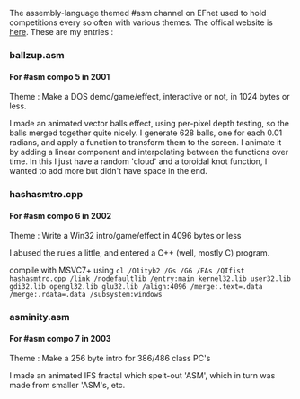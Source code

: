 The assembly-language themed #asm channel on EFnet used to hold competitions every so often with various themes.  The offical website is [here](http://www.haxor.me.uk/asmcompo/).  These are my entries :


### ballzup.asm

#### For #asm compo 5 in 2001

Theme : Make a DOS demo/game/effect, interactive or not, in 1024 bytes or less.

I made an animated vector balls effect, using per-pixel depth testing, so the balls merged together quite nicely.  I generate 628 balls, one for each 0.01 radians, and apply a function to transform them to the screen.  I animate it by adding a linear component and interpolating between the functions over time.  In this I just have a random 'cloud' and a toroidal knot function, I wanted to add more but didn't have space in the end.


### hashasmtro.cpp

#### For #asm compo 6 in 2002

Theme : Write a Win32 intro/game/effect in 4096 bytes or less

I abused the rules a little, and entered a C++ (well, mostly C) program.

compile with MSVC7+ using `cl /O1ityb2 /Gs /G6 /FAs /QIfist hashasmtro.cpp /link /nodefaultlib /entry:main kernel32.lib user32.lib gdi32.lib opengl32.lib glu32.lib /align:4096 /merge:.text=.data /merge:.rdata=.data /subsystem:windows`


### asminity.asm

#### For #asm compo 7 in 2003

Theme : Make a 256 byte intro for 386/486 class PC's

I made an animated IFS fractal which spelt-out 'ASM', which in turn was made from smaller 'ASM's, etc.

